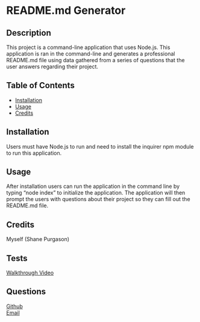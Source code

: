 
  
   
  # README.md Generator 
  
  
  ## Description
  This project is a command-line application that uses Node.js. This application is ran in the command-line and generates a professional README.md file using data gathered from a series of questions that the user answers regarding their project. 

  ## Table of Contents
  * [Installation](#installation)
  * [Usage](#usage)
  * [Credits](#credits)
  

  ## Installation
  Users must have Node.js to run and need to install the inquirer npm module to run this application. 

  ## Usage
  After installation users can run the application in the command line by typing “node index” to initialize the application. The application will then prompt the users with questions about their project so they can fill out the README.md file. 

  ## Credits
  Myself (Shane Purgason)

  

  ## Tests
  [Walkthrough Video](https://watch.screencastify.com/v/1C4X5DmhNArX9hFVFFb3)

  ## Questions
  [Github](https://github.com/spurgason) <br>
  [Email](mailto:shanepurgason.98@gmail.com)

  


